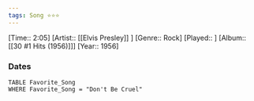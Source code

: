 ```yaml
---
tags: Song ⭐⭐⭐ 
---
```

[Time:: 2:05]
[Artist:: [[Elvis Presley]] ]
[Genre:: Rock]
[Played:: ]
[Album:: [[30 #1 Hits (1956)]]]
[Year:: 1956]
### Dates
````dataview
TABLE Favorite_Song
WHERE Favorite_Song = "Don't Be Cruel"
````